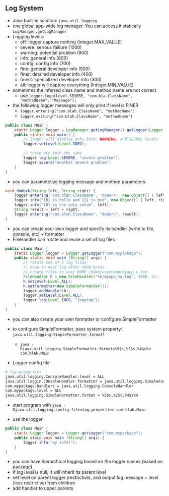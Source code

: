 ## Log System

- Java built-in solution: `java.util.logging`
- one global app-wide log manager. You can access it statically `LogManager.getLogManager`
- Logging levels:
  - off: logger capture nothing (Integer.MAX_VALUE)
  - severe: serious failiure (1000)
  - warning: potential problem (900)
  - info: general info (800)
  - config: config info (700)
  - fine: general developer info (500)
  - finer: detailed developer info (400)
  - finest: specialized developer info (300)
  - all: logger will capture everything (Integer.MIN_VALUE)
- sometimes the inferred class name and method name are not correct
  - use `logger.logp(Level.SEVERE, "com.bla.ClassName", "methodName", "Message");`
- the following logger messages will only print if level is FINER
  - `logger.entering("com.blah.ClassName", "methodName")`
  - `logger.exiting("com.blah.ClassName", "methodName")`

```java
public class Main {
    static Logger logger = LogManager.getLogManager().getLogger(Logger.GLOBAL_LOGGER_NAME);
    public static void main()_{
        // logger will display only INFO, WARNING, and SEVERE levels
        logger.setLevel(Level.INFO);

        // these are both the same
        logger.log(Level.SEVERE, "severe problem");
        looger.severe("another severe problem")
    }
}
```

- you can parametetize logging message and method parameters

```java
void doWork(String left, String right) {
    logger.entering("com.blah.ClassName", "doWork", new Object[] { left, right });
    logger.info("{0} is hello and {1} is bye", new Object[] { left, right });
    logger.info("{0} is the only value", left);
    String result = left + right;
    logger.entering("com.blah.ClassName", "doWork", result);
}
```

- you can create your own logger and specify its handler (write to file, console, etc) + formatter
- FileHandler can rotate and reuse a set of log files

```java
public class Main {
    static Logger logger = Logger.getLogger("com.mypackage");
    public static void main (String[] args) {
        // rotate set of 4 log files
        // move to next log after 1000 bytes
        // create files in user HOME /home/username/myapp_x.log
        FileHandler h = new FileHandler("%h/myapp_%g.log", 1000, 4);
        h.setLevel(Level.ALL);
        h.setFormatter(new SimpleFormatter());
        logger.addHandler(h);
        logger.setLevel(Level.ALL);
        logger.log(Level.INFO, "logging");
    }
}
```

- you can also create your own formatter or configure SimpleFormatter
- to configure SimpleFormatter, pass system property: `java.util.logging.SimpleFormatter.format`\
  - `java -Djava.util.logging.SimpleFormatter.format=%5$s,%2$s,%4$s%n com.blah.Main`

- Logger config file

```bash
# log.properties
java.util.logging.ConsoleHandler.level = ALL
java.util.loggin.COnsoleHandler.formatter = java.util.logging.SimpleFormatter
com.mypackage.handlers = java.util.logging.ConsoleHandler
com.mypackage.level = ALL
java.util.logging.SimpleFormatter.format = %5$s,%2$s,%4$s%n
```

- start program with `java -Djava.util.logging.config.file=log.properties com.blah.Main`

- use the logger

```java
public class Main {
    static Logger logger = Logger.getLogger("com.mypackage");
    public staic void main (String[] args) {
        logger.info("my info)");
    }
}
```

- you can have hierarchical logging based on the logger names (based on package)
- if log level is null, it will inherit its parent level
- set level on parent logger (restrictive), and output log message + level (less restrictive) from children
- add handler to upper parents
